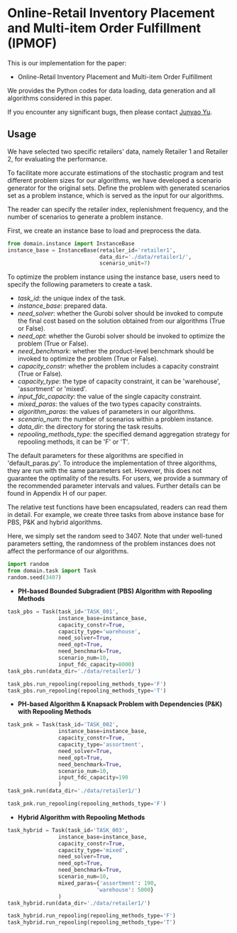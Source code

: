# Online-Retail Inventory Placement and Multi-item Order Fulfillment (IPMOF)

This is our implementation for the paper:
- Online-Retail Inventory Placement and Multi-item Order Fulfillment

We provides the Python codes for data loading, data generation and all algorithms considered in this paper.

If you encounter any significant bugs, then please contact [Junyao Yu](junyaoyu@163.sufe.edu.cn).

## Usage

We have selected two specific retailers' data, namely Retailer 1 and Retailer 2, for evaluating the performance.

To facilitate more accurate estimations of the stochastic program and test different problem sizes for our algorithms, we have developed a scenario generator for the original sets. Define the problem with generated scenarios set as a problem instance, which is served as the input for our algorithms.

The reader can specify the retailer index, replenishment frequency, and the number of scenarios to generate a problem instance.

First, we create an instance base to load and preprocess the data.


```python
from domain.instance import InstanceBase
instance_base = InstanceBase(retailer_id='retailer1', 
                             data_dir='./data/retailer1/', 
                             scenario_unit=7)
```

To optimize the problem instance using the instance base, users need to specify the following parameters to create a task.

- *task_id*: the unique index of the task.
- *instance_base*: prepared data.
- *need_solver*: whether the Gurobi solver should be invoked to compute the final cost based on the solution obtained from our algorithms (True or False).
- *need_opt*: whether the Gurobi solver should be invoked to optimize the problem (True or False).
- *need_benchmark*: whether the product-level benchmark should be invoked to optimize the problem (True or False).
- *capacity_constr*: whether the problem includes a capacity constraint (True or False).
- *capacity_type*: the type of capacity constraint, it can be 'warehouse', 'assortment' or 'mixed'.
- *input_fdc_capacity*: the value of the single capacity constraint.
- *mixed_paras*: the values of the two types capacity constraints.
- *algorithm_paras*: the values of parameters in our algorithms.
- *scenario_num*: the number of scenarios within a problem instance.
- *data_dir*: the directory for storing the task results.
- *repooling_methods_type*: the specified demand aggregation strategy for repooling methods, it can be 'F' or 'T'.

The default parameters for these algorithms are specified in 'default_paras.py'. To introduce the implementation of three algorithms, they are run with the same parameters set. However, this does not guarantee the optimality of the results. For users, we provide a summary of the recommended parameter intervals and values. Further details can be found in Appendix H of our paper.

The relative test functions have been encapsulated, readers can read them in detail. For example, we create three tasks from above instance base for PBS, P\&K and hybrid algorithms.

Here, we simply set the random seed to 3407. Note that under well-tuned parameters setting, the randomness of the problem instances does not affect the performance of our algorithms.


```python
import random
from domain.task import Task
random.seed(3407)
```

- **PH-based Bounded Subgradient (PBS) Algorithm with Repooling Methods**


```python
task_pbs = Task(task_id='TASK_001',
                instance_base=instance_base, 
                capacity_constr=True,
                capacity_type='warehouse',
                need_solver=True,
                need_opt=True,
                need_benchmark=True,
                scenario_num=10,
                input_fdc_capacity=8000)
task_pbs.run(data_dir='./data/retailer1/')
```


```python
task_pbs.run_repooling(repooling_methods_type='F')
task_pbs.run_repooling(repooling_methods_type='T')
```

- **PH-based Algorithm & Knapsack Problem with Dependencies (P&K) with Repooling Methods**


```python
task_pnk = Task(task_id='TASK_002',
                instance_base=instance_base, 
                capacity_constr=True,
                capacity_type='assortment',
                need_solver=True,
                need_opt=True,
                need_benchmark=True,
                scenario_num=10,
                input_fdc_capacity=190
                )
task_pnk.run(data_dir='./data/retailer1/')
```


```python
task_pnk.run_repooling(repooling_methods_type='F')
```

- **Hybrid Algorithm with Repooling Methods**


```python
task_hybrid = Task(task_id='TASK_003',
                instance_base=instance_base, 
                capacity_constr=True,
                capacity_type='mixed',
                need_solver=True,
                need_opt=True,
                need_benchmark=True,
                scenario_num=10,
                mixed_paras={'assortment': 190,
                            'warehouse': 5000}
                )
task_hybrid.run(data_dir='./data/retailer1/')
```


```python
task_hybrid.run_repooling(repooling_methods_type='F')
task_hybrid.run_repooling(repooling_methods_type='T')
```
